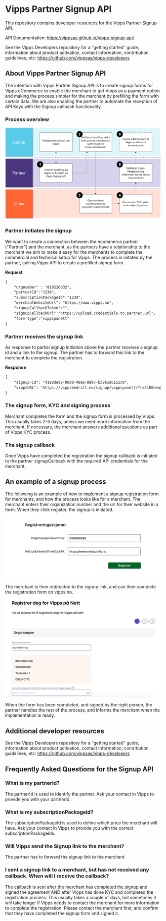 # Vipps Partner Signup API

This repository contains developer resources for the Vipps Partner Signup API.

API Documentation: https://vippsas.github.io/vipps-signup-api/


See the Vipps Developers repository for
a "getting started" guide,
information about product activation,
contact information,
contribution guidelines,
etc:
https://github.com/vippsas/vipps-developers 

## About Vipps Partner Signup API
The intention with Vipps Partner Signup API is to create signup forms for Vipps eCommerce to enable the merchant to get Vipps as a payment option and making the process simpler for the merchant by prefilling the form with certain data. We are also enabling the partner to automate the reception of API Keys with the Signup callback functionality.

### Process overview
![Vips Signup via Partner](images/vipps_signup_via_partner.png)

### Partner initiates the signup
We want to create a connection between the ecommerce partner ("Partner") and the merchant, as the partners have a relationship to the merchant we aim to make it easy for the merchants to complete the commercial and technical setup for Vipps. The process is initated by the partner, calling Vipps API to create a prefilled signup form.

**Request**
```html
{
    "orgnumber" : "819226032",
    "partnerId":"1234",
    "subscriptionPackageId":"1234",
    "merchantWebsiteUrl": "https://www.vipps.no",
    "signupCallbackToken":"",
    "signupCallbackUrl":"https://upload.credentials.to.partner.url",
    "form-type":"vippspanett"
}
```

### Partner receives the signup link
As response to partial signup initiation above the partner receives a signup id and a link to the signup. The partner has to forward this link to the merchant to complete the registration.

**Response**
```html
{
    "signup-id": "4188dea2-00d0-488a-88b7-b39b186151c0",
    "vippsURL": "https://vippsbedrift.no/signup/vippspanett/?r=4188dea2-00d0-488a-88b7-b39b186151c0"
}
```

### The signup form, KYC and signing process
Merchant completes the form and the signup form is processed by Vipps. This usually takes 2-3 days, unless we need more information from the merchant. If necessary, the merchant answers additional questions as part of Vipps KYC process.

### The signup callback
Once Vipps have completed the registration the signup callback is initiated to the partner signupCallback with the required API credentials for the merchant.

## An example of a signup process
The following is an example of how to implement a signup registration form for merchants, and how the process looks like for a merchant. The merchant enters their organization number and the url for their website in a form. When they click register, the signup is initiated.
![Vipps signup registration](images/vipps-signup-registration.png)

The merchant is then redirected to the signup link, and can then complete the registration form on vipps.no.
![Vipps signup registration form](images/vipps-signup-registration-form.png)

When the form has been completed, and signed by the right person, the partner handles the rest of the process, and informs the merchant when the implementation is ready.

## Additional developer resources
See the Vipps Developers repository for a "getting started" guide,
information about product activation, contact information,
contribution guidelines, etc: https://github.com/vippsas/vipps-developers


## Frequently Asked Questions for the Signup API

### What is my partnerId?
The partnerId is used to identify the partner. Ask your contact in Vipps to provide you with your partnerId.

### What is my subscriptionPackageId?
The subscriptionPackageId is used to define which price the merchant will have. Ask your contact in Vipps to provide you with the correct subscriptionPackageIds.

### Will Vipps send the Signup link to the merchant?
The partner has to forward the signup link to the merchant.

### I sent a signup link to a merchant, but has not received any callback. When will I receive the callback?
The callback is sent after the merchant has completed the signup and signed the agreement AND after Vipps has done KYC and completed the registration process. This usually takes a couple of days, but sometimes it will take longer if Vipps needs to contact the merchant for more information to complete the registration. Please contact the merchant first, and confirm that they have completed the signup form and signed it.
